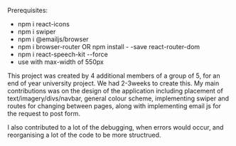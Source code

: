Prerequisites:
- npm i react-icons
- npm i swiper
- npm i @emailjs/browser
- npm i browser-router OR npm install - -save react-router-dom
- npm i react-speech-kit --force
- use with max-width of 550px

This project was created by 4 additional members of a group of 5, for an end of year university project. We had 2-3weeks to create this. My main contributions was on the design of the application including placement of text/imagery/divs/navbar, general colour scheme, implementing swiper and routes for changing between pages, along with implementing email js for the request to post form.

I also contributed to a lot of the debugging, when errors would occur, and reorganising a lot of the code to be more structrued.
